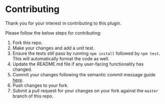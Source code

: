# Contributing

Thank you for your interest in contributing to this plugin.

Please follow the below steps for contributing:

1. Fork this repo.
2. Make your changes and add a unit test.
3. Ensure the tests still pass by running `npm install` followed by `npm test`. This will automatically format the code as well.
4. Update the README.md file if any user-facing functionality has changed.
5. Commit your changes following the semantic commit message guide
   [here](https://seesparkbox.com/foundry/semantic_commit_messages).
6. Push changes to your fork.
7. Submit a pull request for your changes on your fork against the `master`
   branch of this repo.
